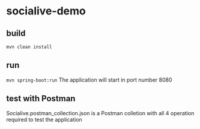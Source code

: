 # socialive-demo

## build
```mvn clean install```
## run
```mvn spring-boot:run```
The application will start in port number 8080
## test with Postman
Socialive.postman_collection.json is a Postman colletion with all 4 operation required to test the application
